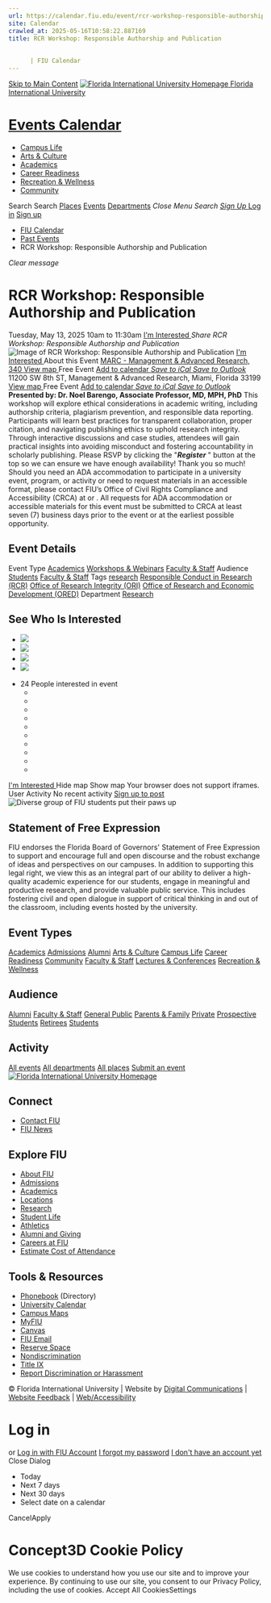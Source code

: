 ```yaml
---
url: https://calendar.fiu.edu/event/rcr-workshop-responsible-authorship-and-publication
site: Calendar
crawled_at: 2025-05-16T10:58:22.887169
title: RCR Workshop: Responsible Authorship and Publication
    
    
      | FIU Calendar
---
```


[Skip to Main Content](https://calendar.fiu.edu/event/rcr-workshop-responsible-authorship-and-publication#main-content)
[![Florida International University Homepage](https://digicdn.fiu.edu/core/_assets/images/logo-top.png) Florida International University](https://www.fiu.edu)
# [Events Calendar ](https://calendar.fiu.edu/)
  * [Campus Life](https://calendar.fiu.edu/calendar?event_types%5B%5D=127595)
  * [Arts & Culture](https://calendar.fiu.edu/calendar?event_types%5B%5D=127590)
  * [Academics](https://calendar.fiu.edu/calendar?event_types%5B%5D=127582)
  * [Career Readiness](https://calendar.fiu.edu/calendar?event_types%5B%5D=127584)
  * [Recreation & Wellness](https://calendar.fiu.edu/calendar?event_types%5B%5D=127603)
  * [Community](https://calendar.fiu.edu/calendar?event_types%5B%5D=127601)


Search Search
[Places](https://calendar.fiu.edu/search/places) [Events](https://calendar.fiu.edu/calendar) [Departments](https://calendar.fiu.edu/search/departments)
_Close Menu_
_Search_ [ _Sign Up_ ](https://calendar.fiu.edu/signup)
[Log in](https://calendar.fiu.edu/auth/shib_login?previous_url=https%3A%2F%2Fcalendar.fiu.edu%2Fevent%2Frcr-workshop-responsible-authorship-and-publication) [Sign up](https://calendar.fiu.edu/signup)
  * [FIU Calendar](https://calendar.fiu.edu/)
  * [Past Events](https://calendar.fiu.edu/calendar/day/2025/5/13)
  * RCR Workshop: Responsible Authorship and Publication


_Clear message_
# RCR Workshop: Responsible Authorship and Publication
Tuesday, May 13, 2025 10am to 11:30am 
[ I'm Interested ](https://calendar.fiu.edu/event/49277024550182/confirm?return=https%3A%2F%2Fcalendar.fiu.edu%2Fevent%2Frcr-workshop-responsible-authorship-and-publication)
_Share RCR Workshop: Responsible Authorship and Publication_
![Image of RCR Workshop: Responsible Authorship and Publication](https://localist-images.azureedge.net/photos/664326/card/7eb1b843932ccca9c16245cc99f64d88370c9c69.jpg)
[ I'm Interested ](https://calendar.fiu.edu/event/49277024550182/confirm?return=https%3A%2F%2Fcalendar.fiu.edu%2Fevent%2Frcr-workshop-responsible-authorship-and-publication)
About this Event
[ MARC - Management & Advanced Research, 340 ](https://calendar.fiu.edu/marc) [View map ](https://calendar.fiu.edu/event/rcr-workshop-responsible-authorship-and-publication#about_map) Free Event
[Add to calendar ](https://calendar.fiu.edu/event/rcr-workshop-responsible-authorship-and-publication)
[ _Save to iCal_ ](https://calendar.fiu.edu/event/rcr-workshop-responsible-authorship-and-publication.ics "Save to iCal") [ _Save to Outlook_ ](https://calendar.fiu.edu/event/rcr-workshop-responsible-authorship-and-publication.ics "Save to Outlook")
11200 SW 8th ST, Management & Advanced Research, Miami, Florida 33199
[View map ](https://calendar.fiu.edu/event/rcr-workshop-responsible-authorship-and-publication#about_map) Free Event
[Add to calendar ](https://calendar.fiu.edu/event/rcr-workshop-responsible-authorship-and-publication)
[ _Save to iCal_ ](https://calendar.fiu.edu/event/rcr-workshop-responsible-authorship-and-publication.ics "Save to iCal") [ _Save to Outlook_ ](https://calendar.fiu.edu/event/rcr-workshop-responsible-authorship-and-publication.ics "Save to Outlook")
**Presented by: Dr. Noel Barengo, Associate Professor, MD, MPH, PhD**
This workshop will explore ethical considerations in academic writing, including authorship criteria, plagiarism prevention, and responsible data reporting. Participants will learn best practices for transparent collaboration, proper citation, and navigating publishing ethics to uphold research integrity. Through interactive discussions and case studies, attendees will gain practical insights into avoiding misconduct and fostering accountability in scholarly publishing.
Please RSVP by clicking the "**_Register_** " button at the top so we can ensure we have enough availability! Thank you so much! 
Should you need an ADA accommodation to participate in a university event, program, or activity or need to request materials in an accessible format, please contact FIU’s Office of Civil Rights Compliance and Accessibility (CRCA) at or . All requests for ADA accommodation or accessible materials for this event must be submitted to CRCA at least seven (7) business days prior to the event or at the earliest possible opportunity. 
## Event Details
Event Type
[Academics](https://calendar.fiu.edu/search/events?event_types%5B%5D=127582) [Workshops & Webinars](https://calendar.fiu.edu/search/events?event_types%5B%5D=127588) [Faculty & Staff](https://calendar.fiu.edu/search/events?event_types%5B%5D=127602)
Audience
[Students](https://calendar.fiu.edu/search/events?event_types%5B%5D=121719) [Faculty & Staff](https://calendar.fiu.edu/search/events?event_types%5B%5D=121720)
Tags
[research](https://calendar.fiu.edu/search/events?event_types%5B%5D=6881) [Responsible Conduct in Research (RCR)](https://calendar.fiu.edu/search/events?event_types%5B%5D=38137663174992) [Office of Research Integrity (ORI)](https://calendar.fiu.edu/search/events?event_types%5B%5D=38137663176017) [Office of Research and Economic Development (ORED)](https://calendar.fiu.edu/search/events?event_types%5B%5D=38137663177042)
Department
[Research](https://calendar.fiu.edu/department/research)
##  See Who Is Interested 
  * ![](https://localist-images.azureedge.net/photos/664326/small/7eb1b843932ccca9c16245cc99f64d88370c9c69.jpg)
  * ![](https://localist-images.azureedge.net/photos/664326/small/7eb1b843932ccca9c16245cc99f64d88370c9c69.jpg)
  * ![](https://localist-images.azureedge.net/photos/664326/small/7eb1b843932ccca9c16245cc99f64d88370c9c69.jpg)
  * ![](https://localist-images.azureedge.net/photos/664326/small/7eb1b843932ccca9c16245cc99f64d88370c9c69.jpg)


+ 24 People interested in event 
  * [](https://calendar.fiu.edu/event/rcr-workshop-responsible-authorship-and-publication)
  * [](https://calendar.fiu.edu/event/rcr-workshop-responsible-authorship-and-publication)
  * [](https://calendar.fiu.edu/event/rcr-workshop-responsible-authorship-and-publication)
  * [](https://calendar.fiu.edu/event/rcr-workshop-responsible-authorship-and-publication)
  * [](https://calendar.fiu.edu/event/rcr-workshop-responsible-authorship-and-publication)
  * [](https://calendar.fiu.edu/event/rcr-workshop-responsible-authorship-and-publication)
  * [](https://calendar.fiu.edu/event/rcr-workshop-responsible-authorship-and-publication)
  * [](https://calendar.fiu.edu/event/rcr-workshop-responsible-authorship-and-publication)
  * [](https://calendar.fiu.edu/event/rcr-workshop-responsible-authorship-and-publication)
  * [](https://calendar.fiu.edu/event/rcr-workshop-responsible-authorship-and-publication)


[ I'm Interested ](https://calendar.fiu.edu/event/49277024550182/confirm?return=https%3A%2F%2Fcalendar.fiu.edu%2Fevent%2Frcr-workshop-responsible-authorship-and-publication)
Hide map Show map
Your browser does not support iframes.
User Activity
No recent activity
[Sign up to post](https://calendar.fiu.edu/auth/shib_login?previous_url=https%3A%2F%2Fcalendar.fiu.edu%2Fevent%2Frcr-workshop-responsible-authorship-and-publication)
![Diverse group of FIU students put their paws up](https://www.fiu.edu/_assets/images/thumbnail-students-paw.jpg)
## Statement of Free Expression
FIU endorses the Florida Board of Governors' Statement of Free Expression to support and encourage full and open discourse and the robust exchange of ideas and perspectives on our campuses. In addition to supporting this legal right, we view this as an integral part of our ability to deliver a high-quality academic experience for our students, engage in meaningful and productive research, and provide valuable public service. This includes fostering civil and open dialogue in support of critical thinking in and out of the classroom, including events hosted by the university.
## Event Types
[Academics](https://calendar.fiu.edu/calendar?event_types%5B%5D=127582)
[Admissions](https://calendar.fiu.edu/calendar?event_types%5B%5D=127583)
[Alumni](https://calendar.fiu.edu/calendar?event_types%5B%5D=127589)
[Arts & Culture](https://calendar.fiu.edu/calendar?event_types%5B%5D=127590)
[Campus Life](https://calendar.fiu.edu/calendar?event_types%5B%5D=127595)
[Career Readiness](https://calendar.fiu.edu/calendar?event_types%5B%5D=127584)
[Community](https://calendar.fiu.edu/calendar?event_types%5B%5D=127601)
[Faculty & Staff](https://calendar.fiu.edu/calendar?event_types%5B%5D=127602)
[Lectures & Conferences](https://calendar.fiu.edu/calendar?event_types%5B%5D=127587)
[Recreation & Wellness](https://calendar.fiu.edu/calendar?event_types%5B%5D=127603)
## Audience
[Alumni](https://calendar.fiu.edu/calendar?event_types%5B%5D=121721)
[Faculty & Staff](https://calendar.fiu.edu/calendar?event_types%5B%5D=121720)
[General Public](https://calendar.fiu.edu/calendar?event_types%5B%5D=121722)
[Parents & Family](https://calendar.fiu.edu/calendar?event_types%5B%5D=36918157286658)
[Private](https://calendar.fiu.edu/calendar?event_types%5B%5D=129753)
[Prospective Students](https://calendar.fiu.edu/calendar?event_types%5B%5D=121723)
[Retirees](https://calendar.fiu.edu/calendar?event_types%5B%5D=37290279036119)
[Students](https://calendar.fiu.edu/calendar?event_types%5B%5D=121719)
## Activity
[All events](https://calendar.fiu.edu/search?what=events)
[All departments](https://calendar.fiu.edu/search/departments)
[All places](https://calendar.fiu.edu/search?what=places)
[Submit an event](https://calendar.fiu.edu/admin/events/new/basic-information)
[ ![Florida International University Homepage](https://digicdn.fiu.edu/core/_assets/images/footer-logo.svg) ](https://www.fiu.edu/)
## Connect
  * [Contact FIU](https://www.fiu.edu/about/contact-us/index.html)
  * [FIU News](https://news.fiu.edu/)


## Explore FIU
  * [About FIU](https://www.fiu.edu/about/index.html)
  * [Admissions](https://www.fiu.edu/admissions/index.html)
  * [Academics](https://www.fiu.edu/academics/index.html)
  * [Locations](https://www.fiu.edu/locations/index.html)
  * [Research](https://www.fiu.edu/research/index.html)
  * [Student Life](https://www.fiu.edu/student-life/index.html)
  * [Athletics](https://www.fiu.edu/athletics/index.html)
  * [Alumni and Giving](https://www.fiu.edu/alumni-and-giving/index.html)
  * [Careers at FIU](https://hr.fiu.edu/careers/)
  * [Estimate Cost of Attendance](https://onestop.fiu.edu/finances/estimate-your-costs/)


## Tools & Resources
  * [Phonebook](https://phonebook.fiu.edu) (Directory)
  * [University Calendar](https://calendar.fiu.edu/)
  * [Campus Maps](https://campusmaps.fiu.edu/)
  * [MyFIU](https://my.fiu.edu/)
  * [Canvas](https://canvas.fiu.edu)
  * [FIU Email](http://mail.fiu.edu/)
  * [Reserve Space](https://reservespace.fiu.edu/make-reservation/)
  * [Nondiscrimination](https://ace.fiu.edu/civil-rights-and-accessibility/harassment-and-discrimination/)
  * [Title IX](https://ace.fiu.edu/title-ix/)
  * [Report Discrimination or Harassment](https://report.fiu.edu/)


© Florida International University  | Website by [Digital Communications](https://stratcomm.fiu.edu/digital-print/websites/) | [Website Feedback](https://webforms.fiu.edu/view.php?id=370774&element_5=https://calendar.fiu.edu/https://calendar.fiu.edu/) | [Web/Accessibility](https://accessibility.fiu.edu/)
# Log in
or
[Log in with FIU Account](https://calendar.fiu.edu/auth/shib_login?previous_url=https%3A%2F%2Fcalendar.fiu.edu%2Fevent%2Frcr-workshop-responsible-authorship-and-publication)
[I forgot my password](https://calendar.fiu.edu/auth/forgot) [I don't have an account yet](https://calendar.fiu.edu/signup)
Close Dialog
  * Today
  * Next 7 days
  * Next 30 days
  * Select date on a calendar


CancelApply
# Concept3D Cookie Policy
We use cookies to understand how you use our site and to improve your experience. By continuing to use our site, you consent to our Privacy Policy, including the use of cookies. 
Accept All CookiesSettings
